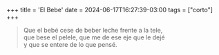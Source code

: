 +++
title = 'El Bebe'
date = 2024-06-17T16:27:39-03:00
tags = ["corto"]
+++

> Que el bebé cese de beber leche frente a la tele,<br>
> que bese el pelele, que me de ese eje que le dejé<br>
> y que se entere de lo que pensé.

<!--more-->
